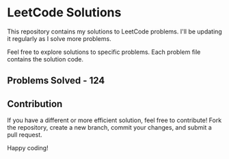 # LeetCode Solutions

This repository contains my solutions to LeetCode problems. I'll be updating it regularly as I solve more problems.

Feel free to explore solutions to specific problems. Each problem file contains the solution code.

## Problems Solved - 124

## Contribution

If you have a different or more efficient solution, feel free to contribute! Fork the repository, create a new branch, commit your changes, and submit a pull request.

Happy coding!